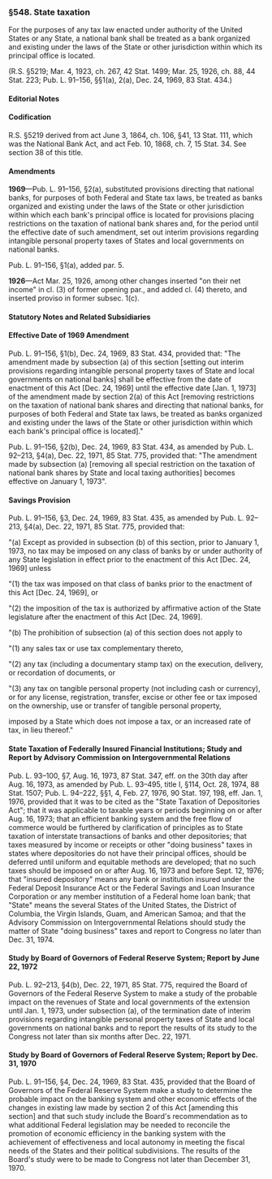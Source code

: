 ### §548. State taxation ###

For the purposes of any tax law enacted under authority of the United States or any State, a national bank shall be treated as a bank organized and existing under the laws of the State or other jurisdiction within which its principal office is located.

(R.S. §5219; Mar. 4, 1923, ch. 267, 42 Stat. 1499; Mar. 25, 1926, ch. 88, 44 Stat. 223; Pub. L. 91–156, §§1(a), 2(a), Dec. 24, 1969, 83 Stat. 434.)

#### **Editorial Notes** ####

#### Codification ####

R.S. §5219 derived from act June 3, 1864, ch. 106, §41, 13 Stat. 111, which was the National Bank Act, and act Feb. 10, 1868, ch. 7, 15 Stat. 34. See section 38 of this title.

#### Amendments ####

**1969**—Pub. L. 91–156, §2(a), substituted provisions directing that national banks, for purposes of both Federal and State tax laws, be treated as banks organized and existing under the laws of the State or other jurisdiction within which each bank's principal office is located for provisions placing restrictions on the taxation of national bank shares and, for the period until the effective date of such amendment, set out interim provisions regarding intangible personal property taxes of States and local governments on national banks.

Pub. L. 91–156, §1(a), added par. 5.

**1926**—Act Mar. 25, 1926, among other changes inserted "on their net income" in cl. (3) of former opening par., and added cl. (4) thereto, and inserted proviso in former subsec. 1(c).

#### **Statutory Notes and Related Subsidiaries** ####

#### Effective Date of 1969 Amendment ####

Pub. L. 91–156, §1(b), Dec. 24, 1969, 83 Stat. 434, provided that: "The amendment made by subsection (a) of this section [setting out interim provisions regarding intangible personal property taxes of State and local governments on national banks] shall be effective from the date of enactment of this Act [Dec. 24, 1969] until the effective date [Jan. 1, 1973] of the amendment made by section 2(a) of this Act [removing restrictions on the taxation of national bank shares and directing that national banks, for purposes of both Federal and State tax laws, be treated as banks organized and existing under the laws of the State or other jurisdiction within which each bank's principal office is located]."

Pub. L. 91–156, §2(b), Dec. 24, 1969, 83 Stat. 434, as amended by Pub. L. 92–213, §4(a), Dec. 22, 1971, 85 Stat. 775, provided that: "The amendment made by subsection (a) [removing all special restriction on the taxation of national bank shares by State and local taxing authorities] becomes effective on January 1, 1973".

#### Savings Provision ####

Pub. L. 91–156, §3, Dec. 24, 1969, 83 Stat. 435, as amended by Pub. L. 92–213, §4(a), Dec. 22, 1971, 85 Stat. 775, provided that:

"(a) Except as provided in subsection (b) of this section, prior to January 1, 1973, no tax may be imposed on any class of banks by or under authority of any State legislation in effect prior to the enactment of this Act [Dec. 24, 1969] unless

"(1) the tax was imposed on that class of banks prior to the enactment of this Act [Dec. 24, 1969], or

"(2) the imposition of the tax is authorized by affirmative action of the State legislature after the enactment of this Act [Dec. 24, 1969].

"(b) The prohibition of subsection (a) of this section does not apply to

"(1) any sales tax or use tax complementary thereto,

"(2) any tax (including a documentary stamp tax) on the execution, delivery, or recordation of documents, or

"(3) any tax on tangible personal property (not including cash or currency), or for any license, registration, transfer, excise or other fee or tax imposed on the ownership, use or transfer of tangible personal property,

imposed by a State which does not impose a tax, or an increased rate of tax, in lieu thereof."

#### State Taxation of Federally Insured Financial Institutions; Study and Report by Advisory Commission on Intergovernmental Relations ####

Pub. L. 93–100, §7, Aug. 16, 1973, 87 Stat. 347, eff. on the 30th day after Aug. 16, 1973, as amended by Pub. L. 93–495, title I, §114, Oct. 28, 1974, 88 Stat. 1507; Pub. L. 94–222, §§1, 4, Feb. 27, 1976, 90 Stat. 197, 198, eff. Jan. 1, 1976, provided that it was to be cited as the "State Taxation of Depositories Act"; that it was applicable to taxable years or periods beginning on or after Aug. 16, 1973; that an efficient banking system and the free flow of commerce would be furthered by clarification of principles as to State taxation of interstate transactions of banks and other depositories; that taxes measured by income or receipts or other "doing business" taxes in states where depositories do not have their principal offices, should be deferred until uniform and equitable methods are developed; that no such taxes should be imposed on or after Aug. 16, 1973 and before Sept. 12, 1976; that "insured depository" means any bank or institution insured under the Federal Deposit Insurance Act or the Federal Savings and Loan Insurance Corporation or any member institution of a Federal home loan bank; that "State" means the several States of the United States, the District of Columbia, the Virgin Islands, Guam, and American Samoa; and that the Advisory Commission on Intergovernmental Relations should study the matter of State "doing business" taxes and report to Congress no later than Dec. 31, 1974.

#### Study by Board of Governors of Federal Reserve System; Report by June 22, 1972 ####

Pub. L. 92–213, §4(b), Dec. 22, 1971, 85 Stat. 775, required the Board of Governors of the Federal Reserve System to make a study of the probable impact on the revenues of State and local governments of the extension until Jan. 1, 1973, under subsection (a), of the termination date of interim provisions regarding intangible personal property taxes of State and local governments on national banks and to report the results of its study to the Congress not later than six months after Dec. 22, 1971.

#### Study by Board of Governors of Federal Reserve System; Report by Dec. 31, 1970 ####

Pub. L. 91–156, §4, Dec. 24, 1969, 83 Stat. 435, provided that the Board of Governors of the Federal Reserve System make a study to determine the probable impact on the banking system and other economic effects of the changes in existing law made by section 2 of this Act [amending this section] and that such study include the Board's recommendation as to what additional Federal legislation may be needed to reconcile the promotion of economic efficiency in the banking system with the achievement of effectiveness and local autonomy in meeting the fiscal needs of the States and their political subdivisions. The results of the Board's study were to be made to Congress not later than December 31, 1970.